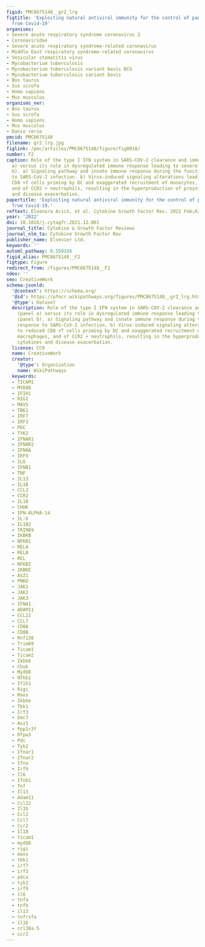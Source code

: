 ```yaml
---
figid: PMC8675148__gr2_lrg
figtitle: 'Exploiting natural antiviral immunity for the control of pandemics: Lessons
  from Covid-19'
organisms:
- Severe acute respiratory syndrome coronavirus 2
- Coronaviridae
- Severe acute respiratory syndrome-related coronavirus
- Middle East respiratory syndrome-related coronavirus
- Vesicular stomatitis virus
- Mycobacterium tuberculosis
- Mycobacterium tuberculosis variant bovis BCG
- Mycobacterium tuberculosis variant bovis
- Bos taurus
- Sus scrofa
- Homo sapiens
- Mus musculus
organisms_ner:
- Bos taurus
- Sus scrofa
- Homo sapiens
- Mus musculus
- Danio rerio
pmcid: PMC8675148
filename: gr2_lrg.jpg
figlink: /pmc/articles/PMC8675148/figure/fig0010/
number: F2
caption: Role of the type I IFN system in SARS-COV-2 clearance and immunity (panel
  a) versus its role in dysregulated immune response leading to severe COVID-19 (panel
  b). a) Signaling pathway and innate immune response during the functional response
  to SARS-CoV-2 infection. b) Virus-induced signaling alterations leading to reduced
  CD8 +T cells priming by DC and exaggerated recruitment of monocytes, macrophages,
  and of CCR2 + neutrophils, resulting in the hyperproduction of proinflammatory cytokines
  and disease exacerbation.
papertitle: 'Exploiting natural antiviral immunity for the control of pandemics: Lessons
  from Covid-19.'
reftext: Eleonora Aricò, et al. Cytokine Growth Factor Rev. 2022 Feb;63:23-33.
year: '2022'
doi: 10.1016/j.cytogfr.2021.12.001
journal_title: Cytokine & Growth Factor Reviews
journal_nlm_ta: Cytokine Growth Factor Rev
publisher_name: Elsevier Ltd.
keywords: ''
automl_pathway: 0.559326
figid_alias: PMC8675148__F2
figtype: Figure
redirect_from: /figures/PMC8675148__F2
ndex: ''
seo: CreativeWork
schema-jsonld:
  '@context': https://schema.org/
  '@id': https://pfocr.wikipathways.org/figures/PMC8675148__gr2_lrg.html
  '@type': Dataset
  description: Role of the type I IFN system in SARS-COV-2 clearance and immunity
    (panel a) versus its role in dysregulated immune response leading to severe COVID-19
    (panel b). a) Signaling pathway and innate immune response during the functional
    response to SARS-CoV-2 infection. b) Virus-induced signaling alterations leading
    to reduced CD8 +T cells priming by DC and exaggerated recruitment of monocytes,
    macrophages, and of CCR2 + neutrophils, resulting in the hyperproduction of proinflammatory
    cytokines and disease exacerbation.
  license: CC0
  name: CreativeWork
  creator:
    '@type': Organization
    name: WikiPathways
  keywords:
  - TICAM1
  - MYD88
  - IFIH1
  - RIGI
  - MAVS
  - TBK1
  - IRF7
  - IRF3
  - PDC
  - TYK2
  - IFNAR1
  - IFNAR2
  - IFNAA
  - IRF9
  - IL6
  - IFNB1
  - TNF
  - IL13
  - IL1B
  - CCL2
  - CCR2
  - IL18
  - CHUK
  - IFN-ALPHA-14
  - IL-6
  - IL1B2
  - TRIM69
  - IKBKB
  - NFKB1
  - RELA
  - RELB
  - REL
  - NFKB2
  - IKBKE
  - ASZ1
  - PNKD
  - JAK1
  - JAK2
  - JAK3
  - IFNA1
  - ADAM11
  - CCL22
  - CCL7
  - CD8A
  - CD8B
  - Rnf138
  - Trim69
  - Ticam1
  - Ticam2
  - Ikbkb
  - Chuk
  - Myd88
  - Nfkb1
  - Ifih1
  - Rigi
  - Mavs
  - Ikbke
  - Tbk1
  - Irf3
  - Emc7
  - Asz1
  - Ppp1r3f
  - Rfpw3
  - Pdc
  - Tyk2
  - Ifnar1
  - Ifnar2
  - Ifna
  - Irf9
  - Il6
  - Ifnb1
  - Tnf
  - Il13
  - Adam11
  - Ccl22
  - Il1b
  - Ccl2
  - Ccl7
  - Ccr2
  - Il18
  - ticam1
  - myd88
  - rigi
  - mavs
  - tbk1
  - irf7
  - irf3
  - pdca
  - tyk2
  - irf9
  - il6
  - tnfa
  - tnfb
  - il13
  - tnfrsfa
  - il1b
  - ccl38a.5
  - ccr2
---
```

